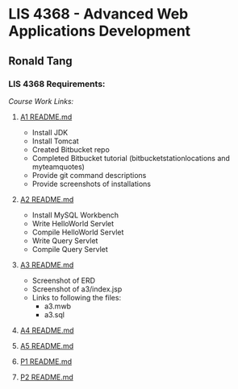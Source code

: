 # LIS 4368 - Advanced Web Applications Development

## Ronald Tang

### LIS 4368 Requirements:

*Course Work Links:*

1. [A1 README.md](a1/README.md "My A1 README.md file")
    - Install JDK
    - Install Tomcat
    - Created Bitbucket repo
    - Completed Bitbucket tutorial (bitbucketstationlocations and myteamquotes)
    - Provide git command descriptions
    - Provide screenshots of installations

2. [A2 README.md](a2/README.md "My A2 README.md file")
    - Install MySQL Workbench
    - Write HelloWorld Servlet
    - Compile HelloWorld Servlet
    - Write Query Servlet
    - Compile Query Servlet

3. [A3 README.md](a3/README.md "My A3 README.md file")
    - Screenshot of ERD
    - Screenshot of a3/index.jsp
    - Links to following the files:
        * a3.mwb
        * a3.sql

1. [A4 README.md](a4/README.md "My A4 README.md file")

2. [A5 README.md](a5/README.md "My A5 README.md file")

3. [P1 README.md](p1/README.md "My P1 README.md file")

4. [P2 README.md](p2/README.md "My P2 README.md file")

